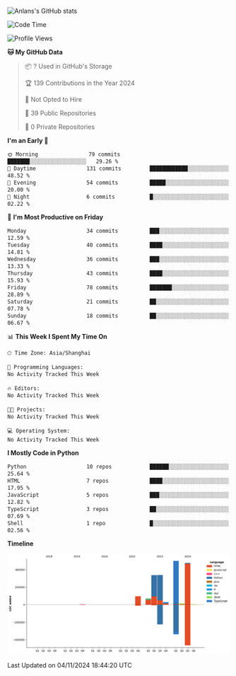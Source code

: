 <!-- ![Anlans's GitHub stats](https://github-readme-stats.vercel.app/api?username=Anlans) -->
![Anlans's GitHub stats](https://github-readme-stats.vercel.app/api?username=Anlans&rank_icon=github)

<!--START_SECTION:waka-->
![Code Time](http://img.shields.io/badge/Code%20Time-0%20secs-blue)

![Profile Views](http://img.shields.io/badge/Profile%20Views-0-blue)

**🐱 My GitHub Data** 

> 📦 ? Used in GitHub's Storage 
 > 
> 🏆 139 Contributions in the Year 2024
 > 
> 🚫 Not Opted to Hire
 > 
> 📜 39 Public Repositories 
 > 
> 🔑 0 Private Repositories 
 > 
**I'm an Early 🐤** 

```text
🌞 Morning                79 commits          ███████░░░░░░░░░░░░░░░░░░   29.26 % 
🌆 Daytime                131 commits         ████████████░░░░░░░░░░░░░   48.52 % 
🌃 Evening                54 commits          █████░░░░░░░░░░░░░░░░░░░░   20.00 % 
🌙 Night                  6 commits           █░░░░░░░░░░░░░░░░░░░░░░░░   02.22 % 
```
📅 **I'm Most Productive on Friday** 

```text
Monday                   34 commits          ███░░░░░░░░░░░░░░░░░░░░░░   12.59 % 
Tuesday                  40 commits          ████░░░░░░░░░░░░░░░░░░░░░   14.81 % 
Wednesday                36 commits          ███░░░░░░░░░░░░░░░░░░░░░░   13.33 % 
Thursday                 43 commits          ████░░░░░░░░░░░░░░░░░░░░░   15.93 % 
Friday                   78 commits          ███████░░░░░░░░░░░░░░░░░░   28.89 % 
Saturday                 21 commits          ██░░░░░░░░░░░░░░░░░░░░░░░   07.78 % 
Sunday                   18 commits          ██░░░░░░░░░░░░░░░░░░░░░░░   06.67 % 
```


📊 **This Week I Spent My Time On** 

```text
🕑︎ Time Zone: Asia/Shanghai

💬 Programming Languages: 
No Activity Tracked This Week

🔥 Editors: 
No Activity Tracked This Week

🐱‍💻 Projects: 
No Activity Tracked This Week

💻 Operating System: 
No Activity Tracked This Week
```

**I Mostly Code in Python** 

```text
Python                   10 repos            ██████░░░░░░░░░░░░░░░░░░░   25.64 % 
HTML                     7 repos             ████░░░░░░░░░░░░░░░░░░░░░   17.95 % 
JavaScript               5 repos             ███░░░░░░░░░░░░░░░░░░░░░░   12.82 % 
TypeScript               3 repos             ██░░░░░░░░░░░░░░░░░░░░░░░   07.69 % 
Shell                    1 repo              █░░░░░░░░░░░░░░░░░░░░░░░░   02.56 % 
```



**Timeline**

![Lines of Code chart](https://raw.githubusercontent.com/Anlans/Anlans/main/assets/bar_graph.png)


 Last Updated on 04/11/2024 18:44:20 UTC
<!--END_SECTION:waka-->
